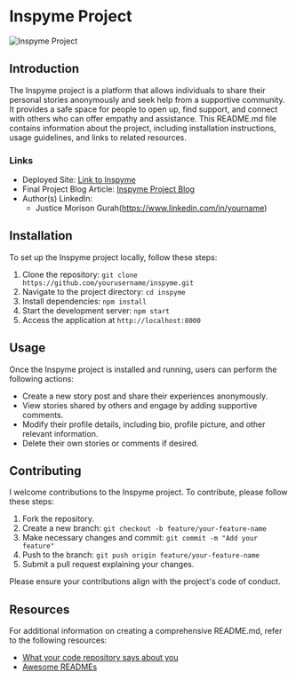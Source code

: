 # Inspyme Project

![Inspyme Project](screenshot.png)

## Introduction
The Inspyme project is a platform that allows individuals to share their personal stories anonymously and seek help from a supportive community. It provides a safe space for people to open up, find support, and connect with others who can offer empathy and assistance. This README.md file contains information about the project, including installation instructions, usage guidelines, and links to related resources.

### Links
- Deployed Site: [Link to Inspyme](https://www.inspyme.com)
- Final Project Blog Article: [Inspyme Project Blog](https://www.inspyme.com/blog/final-project)
- Author(s) LinkedIn:
  - Justice Morison Gurah(https://www.linkedin.com/in/yourname)

## Installation
To set up the Inspyme project locally, follow these steps:

1. Clone the repository: `git clone https://github.com/yourusername/inspyme.git`
2. Navigate to the project directory: `cd inspyme`
3. Install dependencies: `npm install`
4. Start the development server: `npm start`
5. Access the application at `http://localhost:8000`

## Usage
Once the Inspyme project is installed and running, users can perform the following actions:

- Create a new story post and share their experiences anonymously.
- View stories shared by others and engage by adding supportive comments.
- Modify their profile details, including bio, profile picture, and other relevant information.
- Delete their own stories or comments if desired.

## Contributing
I welcome contributions to the Inspyme project. To contribute, please follow these steps:

1. Fork the repository.
2. Create a new branch: `git checkout -b feature/your-feature-name`
3. Make necessary changes and commit: `git commit -m "Add your feature"`
4. Push to the branch: `git push origin feature/your-feature-name`
5. Submit a pull request explaining your changes.

Please ensure your contributions align with the project's code of conduct.


## Resources
For additional information on creating a comprehensive README.md, refer to the following resources:
- [What your code repository says about you](https://www.freecodecamp.org/news/what-your-code-repository-says-about-you/)
- [Awesome READMEs](https://github.com/matiassingers/awesome-readme)
